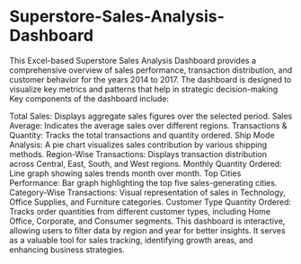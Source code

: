 # Superstore-Sales-Analysis-Dashboard
This Excel-based Superstore Sales Analysis Dashboard provides a comprehensive overview of sales performance, transaction distribution, and customer behavior for the years 2014 to 2017. The dashboard is designed to visualize key metrics and patterns that help in strategic decision-making
Key components of the dashboard include:

Total Sales: Displays aggregate sales figures over the selected period.
Sales Average: Indicates the average sales over different regions.
Transactions & Quantity: Tracks the total transactions and quantity ordered.
Ship Mode Analysis: A pie chart visualizes sales contribution by various shipping methods.
Region-Wise Transactions: Displays transaction distribution across Central, East, South, and West regions.
Monthly Quantity Ordered: Line graph showing sales trends month over month.
Top Cities Performance: Bar graph highlighting the top five sales-generating cities.
Category-Wise Transactions: Visual representation of sales in Technology, Office Supplies, and Furniture categories.
Customer Type Quantity Ordered: Tracks order quantities from different customer types, including Home Office, Corporate, and Consumer segments.
This dashboard is interactive, allowing users to filter data by region and year for better insights. It serves as a valuable tool for sales tracking, identifying growth areas, and enhancing business strategies.

